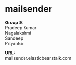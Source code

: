 mailsender
==========

<b> Group 9: </b> <br>
Pradeep Kumar <br>
Nagalakshmi <br>
Sandeep <br>
Priyanka <br>

<b> URL: </b> <br>
mailsender.elasticbeanstalk.com
